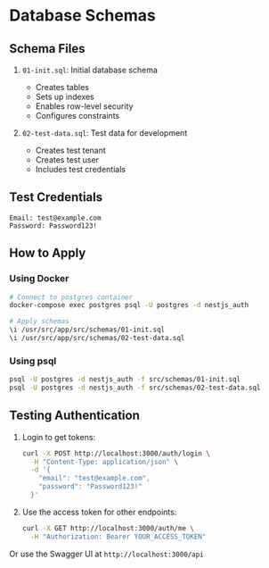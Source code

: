 # Database Schemas

## Schema Files

1. `01-init.sql`: Initial database schema
   - Creates tables
   - Sets up indexes
   - Enables row-level security
   - Configures constraints

2. `02-test-data.sql`: Test data for development
   - Creates test tenant
   - Creates test user
   - Includes test credentials

## Test Credentials

```
Email: test@example.com
Password: Password123!
```

## How to Apply

### Using Docker

```bash
# Connect to postgres container
docker-compose exec postgres psql -U postgres -d nestjs_auth

# Apply schemas
\i /usr/src/app/src/schemas/01-init.sql
\i /usr/src/app/src/schemas/02-test-data.sql
```

### Using psql

```bash
psql -U postgres -d nestjs_auth -f src/schemas/01-init.sql
psql -U postgres -d nestjs_auth -f src/schemas/02-test-data.sql
```

## Testing Authentication

1. Login to get tokens:
   ```bash
   curl -X POST http://localhost:3000/auth/login \
     -H "Content-Type: application/json" \
     -d '{
       "email": "test@example.com",
       "password": "Password123!"
     }'
   ```

2. Use the access token for other endpoints:
   ```bash
   curl -X GET http://localhost:3000/auth/me \
     -H "Authorization: Bearer YOUR_ACCESS_TOKEN"
   ```

Or use the Swagger UI at `http://localhost:3000/api`
